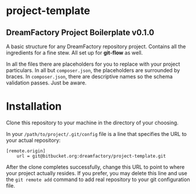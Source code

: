 # project-template

## DreamFactory Project Boilerplate v0.1.0

A basic structure for any DreamFactory repository project. Contains all the ingredients for a fine stew. All set up for **git-flow** as well.

In all the files there are placeholders for you to replace with your project particulars. In all but ```composer.json```,
the placeholders are surrounded by braces. In ```composer.json```, there are descriptive names so the schema validation passes. Just be aware.

# Installation

Clone this repository to your machine in the directory of your choosing.

In your ```/path/to/project/.git/config``` file is a line that specifies the URL to your actual repository:

	[remote.origin]
		url = git@bitbucket.org:dreamfactory/project-template.git

After the clone completes successfully, change this URL to point to where your project actually resides.
If you prefer, you may delete this line and use the ```git remote add``` command to add real repository to
your git configuration file.
